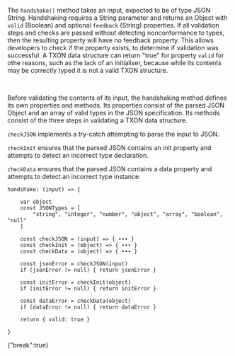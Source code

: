 The `handshake()` method takes an input, expected to be of type JSON String. Handshaking requires a String parameter and returns an Object with `valid` (Boolean) and optional `feedback` (String) properties. If all validation steps and checks are passed without detecting nonconformance to types, then the resulting property will have no feedback property. This allows developers to check if the property exists, to determine if validation was successful. A TXON data structure can return "true" for property `valid` for othe reasons, such as the lack of an initialiser, because while its contents may be correctly typed it is not a valid TXON structure.

<br>

Before validating the contents of its input, the handshaking method defines its own properties and methods. Its properties consist of the parsed JSON Object and an array of valid types in the JSON specification. Its methods consist of the three steps in validating a TXON data structure.

`checkJSON` implements a try-catch attempting to parse the input to JSON.

`checkInit` ensures that the parsed JSON contains an init property and attempts to detect an incorrect type declaration.

`checkData` ensures that the parsed JSON contains a data property and attempts to detect an incorrect type instance.

```
handshake: (input) => {

    var object
    const JSONTypes = [
        "string", "integer", "number", "object", "array", "boolean", "null" 
    ]

    const checkJSON = (input) => { ∙∙∙ }
    const checkInit = (object) => { ∙∙∙ }
    const checkData = (object) => { ∙∙∙ }

    const jsonError = checkJSON(input)
    if (jsonError != null) { return jsonError }

    const initError = checkInit(object)
    if (initError != null) { return initError }

    const dataError = checkData(object)
    if (dataError != null) { return dataError }

    return { valid: true }

}
```

{"break":true}